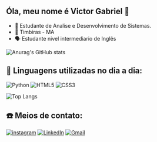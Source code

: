 ## Óla, meu nome é Victor Gabriel 👋


- 📖 Estudante de Analise e Desenvolvimento de Sistemas.
- 📍 Timbiras - MA
- 🗣️ Estudante nivel intermediario de Inglês



![Anurag's GitHub stats](https://github-readme-stats.vercel.app/api?username=Danzo32k&show_icons=true&theme=dracula)



## 🔧 Linguagens utilizadas no dia a dia:
![Python](https://img.shields.io/badge/python-3670A0?style=for-the-badge&logo=python&logoColor=ffdd54)
![HTML5](https://img.shields.io/badge/html5-%23E34F26.svg?style=for-the-badge&logo=html5&logoColor=white)
![CSS3](https://img.shields.io/badge/css3-%231572B6.svg?style=for-the-badge&logo=css3&logoColor=white)

![Top Langs](https://github-readme-stats.vercel.app/api/top-langs/?username=Danzo32k&layout=compact&theme=dracula)

 ## ☎️ Meios de contato:

[![instagram](    https://img.shields.io/badge/Instagram-E4405F?style=for-the-badge&logo=instagram&logoColor=white)](https://www.instagram.com/victorgabrielp_?igsh=aml1Y3h4cWI3NDFr&utm_source=qr)
[![LinkedIn](https://img.shields.io/badge/linkedin-%230077B5.svg?style=for-the-badge&logo=linkedin&logoColor=white)](https://www.linkedin.com/in/victor-gabriel-victor-gabriel-204a8935a )
[![Gmail](https://img.shields.io/badge/Gmail-D14836?style=for-the-badge&logo=gmail&logoColor=white)](mailto:victorgabriel1459@gmail.com)

